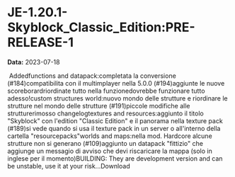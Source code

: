 # JE-1.20.1-Skyblock_Classic_Edition:PRE-RELEASE-1

**Data:** 2023-07-18

 Addedfunctions and datapack:completata la conversione (#184)compatibilita con il multimplayer nella 5.0.0 (#194)aggiunte le nuove scoreborardriordinate tutto nella funzionedovrebbe funzionare tutto adesso!custom structures world:nuovo mondo delle strutture e riordinare le strutture nel mondo delle strutture (#191)piccole modifiche alle strutturerimosso changelogtextures and resources:aggiunto il titolo "Skyblock" con l'edition "Classic Edition" e il panorama nella texture pack (#189)si vede quando si usa il texture pack in un server o all'interno della cartella "resourcepacks"worlds and maps:nella mod. Hardcore alcune strutture non si generano (#109)aggiunto un datapack "fittizio" che aggiunge un messagio di avviso che devi riscaricare la mappa (solo in inglese per il momento)BUILDING: They are development version and can be unstable, use it at your risk...Download
